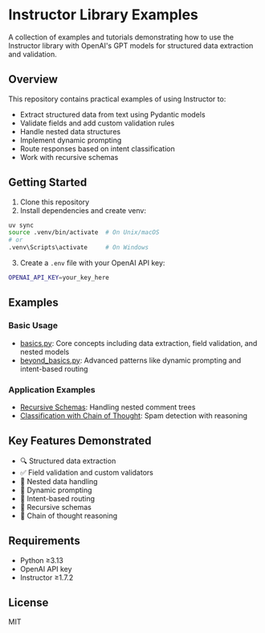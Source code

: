 # Instructor Library Examples

A collection of examples and tutorials demonstrating how to use the Instructor library with OpenAI's GPT models for structured data extraction and validation.

## Overview

This repository contains practical examples of using Instructor to:
- Extract structured data from text using Pydantic models
- Validate fields and add custom validation rules
- Handle nested data structures
- Implement dynamic prompting
- Route responses based on intent classification
- Work with recursive schemas

## Getting Started

1. Clone this repository
2. Install dependencies and create venv:
```bash
uv sync
source .venv/bin/activate  # On Unix/macOS
# or
.venv\Scripts\activate     # On Windows
```

3. Create a `.env` file with your OpenAI API key:
```bash
OPENAI_API_KEY=your_key_here
```

## Examples

### Basic Usage
- [basics.py](basics.py): Core concepts including data extraction, field validation, and nested models
- [beyond_basics.py](beyond_basics.py): Advanced patterns like dynamic prompting and intent-based routing
### Application Examples
- [Recursive Schemas](examples/01_recursive_schema.py): Handling nested comment trees
- [Classification with Chain of Thought](examples/02_single_classification_with_cot.py): Spam detection with reasoning

## Key Features Demonstrated

- 🔍 Structured data extraction
- ✅ Field validation and custom validators
- 🌳 Nested data handling
- 🔄 Dynamic prompting
- 🔀 Intent-based routing
- 🌿 Recursive schemas
- 💭 Chain of thought reasoning

## Requirements
- Python ≥3.13
- OpenAI API key
- Instructor ≥1.7.2

## License
MIT
